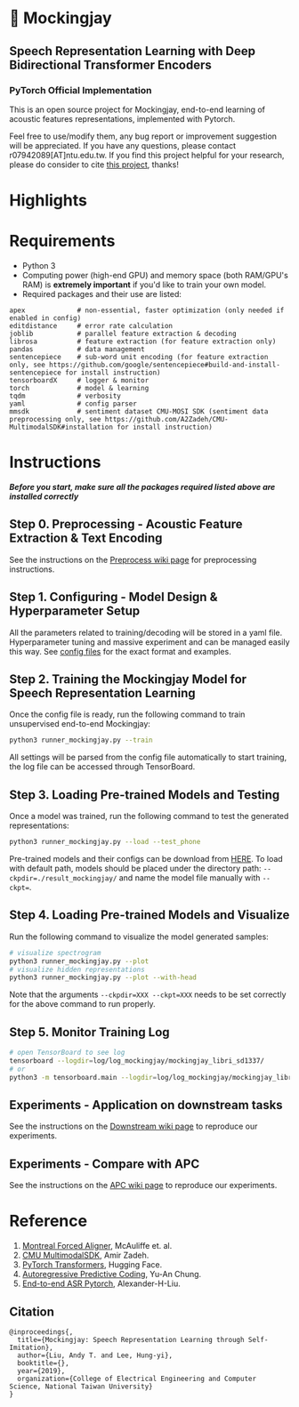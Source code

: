 # 👾 Mockingjay
## Speech Representation Learning with Deep Bidirectional Transformer Encoders
### PyTorch Official Implementation

This is an open source project for Mockingjay, end-to-end learning of acoustic features representations, implemented with Pytorch.

Feel free to use/modify them, any bug report or improvement suggestion will be appreciated. If you have any questions, please contact r07942089[AT]ntu.edu.tw. If you find this project helpful for your research, please do consider to cite [this project](#Citation), thanks!

# Highlights

# Requirements

- Python 3
- Computing power (high-end GPU) and memory space (both RAM/GPU's RAM) is **extremely important** if you'd like to train your own model.
- Required packages and their use are listed:
```
apex             # non-essential, faster optimization (only needed if enabled in config)
editdistance     # error rate calculation
joblib           # parallel feature extraction & decoding
librosa          # feature extraction (for feature extraction only)
pandas           # data management
sentencepiece    # sub-word unit encoding (for feature extraction only, see https://github.com/google/sentencepiece#build-and-install-sentencepiece for install instruction)
tensorboardX     # logger & monitor
torch            # model & learning
tqdm             # verbosity
yaml             # config parser
mmsdk            # sentiment dataset CMU-MOSI SDK (sentiment data preprocessing only, see https://github.com/A2Zadeh/CMU-MultimodalSDK#installation for install instruction)
```

# Instructions

***Before you start, make sure all the packages required listed above are installed correctly***

## Step 0. Preprocessing - Acoustic Feature Extraction & Text Encoding

See the instructions on the [Preprocess wiki page](https://github.com/andi611/Mockingjay-Speech-Representation-Learning/wiki/Mockingjay-Preprocessing-Instructions) for preprocessing instructions.

## Step 1. Configuring - Model Design & Hyperparameter Setup

All the parameters related to training/decoding will be stored in a yaml file. Hyperparameter tuning and massive experiment and can be managed easily this way. See [config files](config/) for the exact format and examples.

## Step 2. Training the Mockingjay Model for Speech Representation Learning

Once the config file is ready, run the following command to train unsupervised end-to-end Mockingjay:
```bash
python3 runner_mockingjay.py --train
```
All settings will be parsed from the config file automatically to start training, the log file can be accessed through TensorBoard.

## Step 3. Loading Pre-trained Models and Testing

Once a model was trained, run the following command to test the generated representations:
```bash
python3 runner_mockingjay.py --load --test_phone
```
Pre-trained models and their configs can be download from [HERE](https://drive.google.com/drive/folders/1tZQnT8y7sE6kuxVWivo-KmRw8CgLy7da?usp=sharing).
To load with default path, models should be placed under the directory path: `--ckpdir=./result_mockingjay/` and name the model file manually with `--ckpt=`.

## Step 4. Loading Pre-trained Models and Visualize
Run the following command to visualize the model generated samples:
```bash
# visualize spectrogram
python3 runner_mockingjay.py --plot
# visualize hidden representations
python3 runner_mockingjay.py --plot --with-head
```
Note that the arguments ```--ckpdir=XXX --ckpt=XXX``` needs to be set correctly for the above command to run properly.

## Step 5. Monitor Training Log
```bash
# open TensorBoard to see log
tensorboard --logdir=log/log_mockingjay/mockingjay_libri_sd1337/
# or
python3 -m tensorboard.main --logdir=log/log_mockingjay/mockingjay_libri_sd1337/
```

## Experiments - Application on downstream tasks
See the instructions on the [Downstream wiki page](https://github.com/andi611/Mockingjay-Speech-Representation-Learning/wiki/Downstream-Task-Instructions) to reproduce our experiments.

## Experiments - Compare with APC
See the instructions on the [APC wiki page](https://github.com/andi611/Mockingjay-Speech-Representation-Learning/wiki/Reproducing-APC-to-compare-with-Mockingjay) to reproduce our experiments.


# Reference
1. [Montreal Forced Aligner](https://montreal-forced-aligner.readthedocs.io/en/latest/), McAuliffe et. al.
2. [CMU MultimodalSDK](https://github.com/A2Zadeh/CMU-MultimodalSDK/blob/master/README.md), Amir Zadeh.
3. [PyTorch Transformers](https://github.com/huggingface/pytorch-transformers), Hugging Face.
4. [Autoregressive Predictive Coding](https://arxiv.org/abs/1904.03240), Yu-An Chung.
5. [End-to-end ASR Pytorch](https://github.com/Alexander-H-Liu/End-to-end-ASR-Pytorch), Alexander-H-Liu.


## Citation
```
@inproceedings{,
  title={Mockingjay: Speech Representation Learning through Self-Imitation},
  author={Liu, Andy T. and Lee, Hung-yi},
  booktitle={},
  year={2019},
  organization={College of Electrical Engineering and Computer Science, National Taiwan University}
}
```
